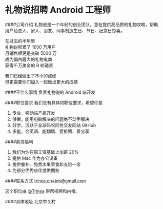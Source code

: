 礼物说招聘 Android 工程师
==========

####公司介绍
礼物说是一个年轻的创业团队，意在提供高品质的礼物攻略，帮助用户给恋人、家人、朋友、同事制造生日、节日、纪念日惊喜。  

在过去的半年里  
礼物说积累了 1000 万用户  
月销售额更是突破 5000 万  
成为国内最大的礼物电商  
获得千万美金的 B 轮融资  

我们已经做出了不小的成绩  
但更需要你们加入一起做出更大的成绩

####干什么事情
负责礼物说的 Android 端开发

####职位要求 
我们没有具体的职位要求，希望你是  
1. 专业，移动端产品开发
2. 够懒，能用电脑解决的问题绝不动手解决 
3. 好学，活跃于全球码农同性交友网站 GitHub 
4. 多能，会英语、能翻墙、爱折腾、善分享

####薪资福利
1. 我们为你在原工资基础上加薪 20%
2. 提供 Mac 作为办公设备
3. 提供餐补、免费水果零食和五险一金
4. 为部分优秀伙伴提供期权

####联系方式
[trinea.cn+job@gmail.com](mailto:trinea.cn+job@gmail.com)  

这个职位由 [@Trinea](https://github.com/trinea) 带帮招聘和内推。  

####具体地址
北京中关村
